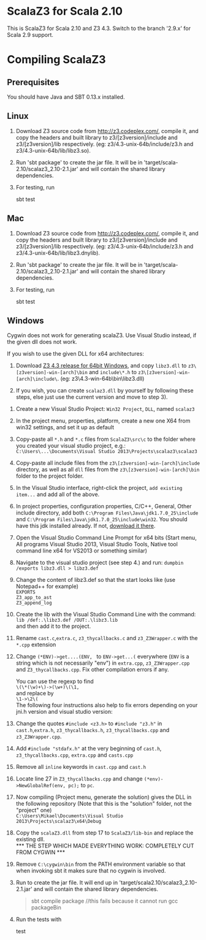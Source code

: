 ScalaZ3 for Scala 2.10
======================

This is ScalaZ3 for Scala 2.10 and Z3 4.3. Switch to the branch '2.9.x' for
Scala 2.9 support.

Compiling ScalaZ3
=================

Prerequisites
----------------------
You should have Java and SBT 0.13.x installed.

Linux
----------------------

1) Download Z3 source code from http://z3.codeplex.com/, compile it, and copy
the headers and built library to z3/[z3version]/include and z3/[z3version]/lib
respectively. (eg: z3/4.3-unix-64b/include/z3.h and
z3/4.3-unix-64b/lib/libz3.so).

2) Run 'sbt package' to create the jar file. It will be in
'target/scala-2.10/scalaz3\_2.10-2.1.jar' and will contain the shared library
dependencies.

3) For testing, run

    sbt test

Mac
----------------------

1) Download Z3 source code from http://z3.codeplex.com/, compile it, and copy
the headers and built library to z3/[z3version]/include and z3/[z3version]/lib
respectively. (eg: z3/4.3-unix-64b/include/z3.h and
z3/4.3-unix-64b/lib/libz3.dnylib).

2) Run 'sbt package' to create the jar file. It will be in
'target/scala-2.10/scalaz3\_2.10-2.1.jar' and will contain the shared library
dependencies.

3) For testing, run

    sbt test

Windows
----------------------

Cygwin does not work for generating scalaZ3. Use Visual Studio instead, if the given dll does not work.

If you wish to use the given DLL for x64 architectures:

1) Download [Z3 4.3 release for 64bit Windows](http://z3.codeplex.com/downloads/get/528578), and copy `libz3.dll` to `z3\[z3version]-win-[arch]\bin` and
`include\*.h` to `z3\[z3version]-win-[arch]\include\`. (eg: z3\4.3-win-64b\bin\libz3.dll)

2) If you wish, you can create `scalaz3.dll` by yourself by following these steps, else just use the current version and move to step 3).

1. Create a new Visual Studio Project: `Win32 Project`, `DLL`, named `scalaz3`
2. In the project menu, properties, platform, create a new one X64 from win32 settings, and set it up as default
3. Copy-paste all `*.h` and `*.c` files from `ScalaZ3\src\c` to the folder where you created your visual studio project, e.g.:
`C:\Users\...\Documents\Visual Studio 2013\Projects\scalaz3\scalaz3`
4. Copy-paste all include files from the `z3\[z3version]-win-[arch]\include` directory, as well as all `dll` files from the `z3\[z3version]-win-[arch]\bin` folder to the project folder.
5. In the Visual Studio interface, right-click the project, `add existing item...` and add all of the above.
6. In project properties, configuration properties, C/C++, General, Other include directory, add both `C:\Program Files\Java\jdk1.7.0_25\include` and `C:\Program Files\Java\jdk1.7.0_25\include\win32`. You should have this jdk installed already. If not, [download it there](http://www.oracle.com/technetwork/java/javase/downloads/jdk7-downloads-1880260.html).
7. Open the Visual Studio Command Line Prompt for x64 bits (Start menu, All programs Visual Studio 2013, Visual Studio Tools, Native tool command line x64 for VS2013 or something similar)
8. Navigate to the visual studio project (see step 4.) and run: `dumpbin /exports libz3.dll > libz3.def`
9. Change the content of libz3.def so that the start looks like (use Notepad++ for example)  
   `EXPORTS`  
   `Z3_app_to_ast`  
   `Z3_append_log`
10. Create the lib with the Visual Studio Command Line with the command:  
    ```lib /def:.\libz3.def /OUT:.\libz3.lib```  
    and then add it to the project.
11. Rename `cast.c`,`extra.c`, `z3_thycallbacks.c` and `z3_Z3Wrapper.c` with the `*.cpp` extension
12. Change `(*ENV)->get....(ENV, ` to `ENV->get...(` everywhere (`ENV` is a string which is not necessarily "env") in `extra.cpp`, `z3_Z3Wrapper.cpp` and `Z3_thycallbacks.cpp`.  Fix other compilation errors if any. 

    You can use the regexp to find  
    ```\(\*(\w)+\)->(\w+)\(\1, ```  
    and replace by  
    ```\1->\2\(```  
    The following four instructions also help to fix errors depending on your jni.h version and visual studio version:

13. Change the quotes `#include <z3.h>` to `#include "z3.h"` in `cast.h`,`extra.h`, `z3_thycallbacks.h`, `z3_thycallbacks.cpp` and `z3_Z3Wrapper.cpp`.
14. Add `#include "stdafx.h"` at the very beginning of `cast.h`, `z3_thycallbacks.cpp`, `extra.cpp` and `casts.cpp`
15. Remove all `inline` keywords in `cast.cpp` and `cast.h`
16. Locate line 27 in `Z3_thycallbacks.cpp` and change `(*env)->NewGlobalRef(env, pc);` to `pc`.
17. Now compiling (Project menu, generate the solution) gives the DLL in the following repository (Note that this is the "solution" folder, not the "project" one)  
    ```C:\Users\Mikael\Documents\Visual Studio 2013\Projects\scalaz3\x64\Debug```
18. Copy the `scalaZ3.dll` from step 17 to `ScalaZ3/lib-bin` and replace the existing dll.  
    *** THE STEP WHICH MADE EVERYTHING WORK: COMPLETELY CUT FROM CYGWIN ***
19. Remove `C:\cygwin\bin` from the PATH environment variable so that when invoking sbt it makes sure that no cygwin is involved.

3) Run to create the jar file. It will end up in
'target/scala2.10/scalaz3\_2.10-2.1.jar' and will contain the shared library
dependencies.

    >sbt
	>compile
	>package  //this fails because it cannot run gcc
	>packageBin

4) Run the tests with

    test
